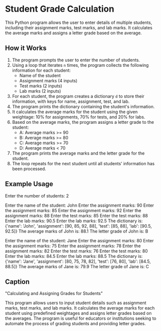 # Student Grade Calculation

This Python program allows the user to enter details of multiple students, including their assignment marks, test marks, and lab marks. It calculates the average marks and assigns a letter grade based on the average.

## How it Works

1. The program prompts the user to enter the number of students.
2. Using a loop that iterates `n` times, the program collects the following information for each student:
   - Name of the student
   - Assignment marks (4 inputs)
   - Test marks (2 inputs)
   - Lab marks (2 inputs)
3. For each student, the program creates a dictionary `d` to store their information, with keys for name, assignment, test, and lab.
4. The program prints the dictionary containing the student's information.
5. It calculates the average marks for the student using the given weightage: 10% for assignments, 70% for tests, and 20% for labs.
6. Based on the average marks, the program assigns a letter grade to the student:
   - A: Average marks >= 90
   - B: Average marks >= 80
   - C: Average marks >= 70
   - D: Average marks < 70
7. The program prints the average marks and the letter grade for the student.
8. The loop repeats for the next student until all students' information has been processed.

## Example Usage

Enter the number of students: 2

Enter the name of the student: John
Enter the assignment marks: 90
Enter the assignment marks: 85
Enter the assignment marks: 92
Enter the assignment marks: 88
Enter the test marks: 85
Enter the test marks: 88
Enter the lab marks: 90.5
Enter the lab marks: 92.5
The dictionary is: {'name': 'John', 'assignment': [90, 85, 92, 88], 'test': [85, 88], 'lab': [90.5, 92.5]}
The average marks of John is: 88.1
The letter grade of John is: B

Enter the name of the student: Jane
Enter the assignment marks: 80
Enter the assignment marks: 75
Enter the assignment marks: 78
Enter the assignment marks: 82
Enter the test marks: 76
Enter the test marks: 80
Enter the lab marks: 84.5
Enter the lab marks: 88.5
The dictionary is: {'name': 'Jane', 'assignment': [80, 75, 78, 82], 'test': [76, 80], 'lab': [84.5, 88.5]}
The average marks of Jane is: 79.9
The letter grade of Jane is: C

## Caption

"Calculating and Assigning Grades for Students"

This program allows users to input student details such as assignment marks, test marks, and lab marks. It calculates the average marks for each student using predefined weightages and assigns letter grades based on the averages. The program is useful for educators or institutions seeking to automate the process of grading students and providing letter grades.
